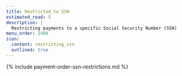 ```yaml
---
title: Restricted to SSN
estimated_read: 5
description: |
  Restricting payments to a specific Social Security Number (SSN)
menu_order: 2400
icon:
  content: restricting_ssn
  outlined: true
---
```


{% include payment-order-ssn-restrictions.md %}
